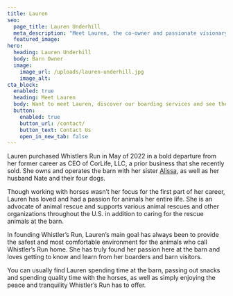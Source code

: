 ```yaml
---
title: Lauren
seo:
  page_title: Lauren Underhill
  meta_description: "Meet Lauren, the co-owner and passionate visionary behind Whistler’s Run and Rescue—offering horse boarding and private tours in De Pere, WI."
  featured_image:
hero:
  heading: Lauren Underhill
  body: Barn Owner
  image:
    image_url: /uploads/lauren-underhill.jpg
    image_alt:
cta_block:
  enabled: true
  heading: Meet Lauren
  body: Want to meet Lauren, discover our boarding services and see the beauty of Whistler’s Run for yourself? Contact us today!
  button:
    enabled: true
    button_url: /contact/
    button_text: Contact Us
    open_in_new_tab: false
---
```


Lauren purchased Whistlers Run in May of 2022 in a bold departure from her former career as CEO of CorLife, LLC, a prior business that she recently sold. She owns and operates the barn with her sister [Alissa](/about/alissa/), as well as her husband Nate and their four dogs.

Though working with horses wasn’t her focus for the first part of her career, Lauren has loved and had a passion for animals her entire life. She is an advocate of animal rescue and supports various animal rescues and other organizations throughout the U.S. in addition to caring for the rescue animals at the barn.

In founding Whistler’s Run, Lauren’s main goal has always been to provide the safest and most comfortable environment for the animals who call Whistler’s Run home. She has truly found her passion here at the barn and loves getting to know and learn from her boarders and barn visitors.

You can usually find Lauren spending time at the barn, passing out snacks and spending quality time with the horses, as well as simply enjoying the peace and tranquility Whistler’s Run has to offer.
